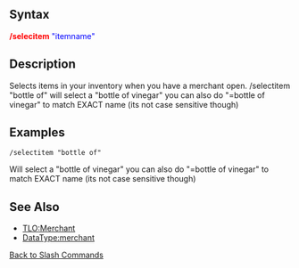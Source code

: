 ## Syntax

**<span style="color:red">/selecitem</span>** <span style="color:blue">"itemname"</span>

## Description

Selects items in your inventory when you have a merchant open. /selectitem "bottle of" will select a "bottle of vinegar"
you can also do "=bottle of vinegar" to match EXACT name (its not case sensitive though)

## Examples

`/selectitem "bottle of" `

Will select a "bottle of vinegar" you can also do "=bottle of vinegar" to match EXACT name (its not case sensitive
though)

## See Also

-   [TLO:Merchant](../top-level-objects/tlo-merchant.md)
-   [DataType:merchant](../data-types/datatype-merchant.md)

[Back to Slash Commands](slash-commands.md)


